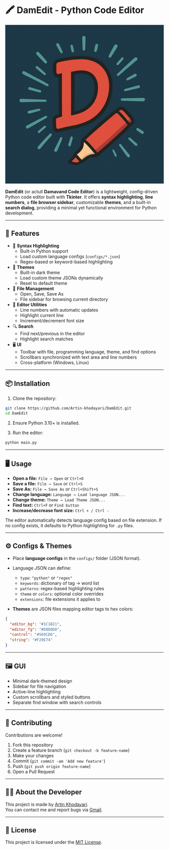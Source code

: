 # 🖍 DamEdit - Python Code Editor

![DamEdit GUI](assets/DamEdit.png)

**DamEdit** (or actull **Damavand Code Editor**) is a lightweight, config-driven Python code editor built with **Tkinter**. It offers **syntax highlighting**, **line numbers**, a **file browser sidebar**, customizable **themes**, and a built-in **search dialog**, providing a minimal yet functional environment for Python development.

---

## 🌟 Features

- 🎨 **Syntax Highlighting**
  - Built-in Python support
  - Load custom language configs (`configs/*.json`)
  - Regex-based or keyword-based highlighting
- 🎨 **Themes**
  - Built-in dark theme
  - Load custom theme JSONs dynamically
  - Reset to default theme
- 📂 **File Management**
  - Open, Save, Save As
  - File sidebar for browsing current directory
- 📝 **Editor Utilities**
  - Line numbers with automatic updates
  - Highlight current line
  - Increment/decrement font size
- 🔍 **Search**
  - Find next/previous in the editor
  - Highlight search matches
- 🖥️ **UI**
  - Toolbar with file, programming language, theme, and find options
  - Scrollbars synchronized with text area and line numbers
  - Cross-platform (Windows, Linux)

---

## 📦 Installation

1. Clone the repository:

```bash
git clone https://github.com/Artin-khodayari/DamEdit.git
cd DamEdit
```

2. Ensure Python 3.10+ is installed.

3. Run the editor:

```bash
python main.py
```

---

## 🖥️ Usage

- **Open a file:** `File → Open` or `Ctrl+O`
- **Save a file:** `File → Save` or `Ctrl+S`
- **Save As:** `File → Save As` or `Ctrl+Shift+S`
- **Change language:** `Language → Load language JSON...`
- **Change theme:** `Theme → Load Theme JSON...`
- **Find text:** `Ctrl+F` or `Find button`
- **Increase/decrease font size:** `Ctrl + / Ctrl -`

The editor automatically detects language config based on file extension. If no config exists, it defaults to Python highlighting for `.py` files.

---

## ⚙️ Configs & Themes

- Place **language configs** in the `configs/` folder (JSON format).

- Language JSON can define:
  - `type`: `"python"` or `"regex"`
  - `keywords`: dictionary of tag → word list
  - `patterns`: regex-based highlighting rules
  - `theme` or `colors`: optional color overrides
  - `extensions`: file extensions it applies to

- **Themes** are JSON files mapping editor tags to hex colors:

```json
{
  "editor_bg": "#1C1B21",
  "editor_fg": "#D8D8D8",
  "control": "#569CD6",
  "string": "#F29E74"
}
```

---

## 🖼 GUI

- Minimal dark-themed design
- Sidebar for file navigation
- Active-line highlighting
- Custom scrollbars and styled buttons
- Separate find window with search controls

---

## 🤝 Contributing

Contributions are welcome!

1. Fork this repository
2. Create a feature branch (`git checkout -b feature-name`)
3. Make your changes
4. Commit (`git commit -am 'Add new feature'`)
5. Push (`git push origin feature-name`)
6. Open a Pull Request

---

## 🧑‍💻 About the Developer

This project is made by [Artin Khodayari](https://github.com/Artin-khodayari).  
You can contact me and report bugs via [Gmail](mailto:ArtinKhodayari2010@gmail.com).

---

## 📄 License

This project is licensed under the [MIT License](https://githu.com/Artin-khodayari/DamEdit/LICENSE).
